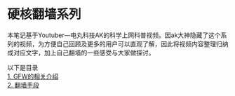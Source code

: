 # 硬核翻墙系列

本笔记基于Youtuber—电丸科技AK的科学上网科普视频。因ak大神隐藏了这个系列的视频，为方便自己回顾及更多的用户可以直观了解，因此将视频内容整理归纳成对应文字，加上自己翻墙的一些感受与大家做探讨。  

以下是目录  
[1. GFW的相关介绍](https://github.com/kxswbj/Hardcore-over-the-wall/blob/main/1.%20GFW%E7%9A%84%E7%9B%B8%E5%85%B3%E4%BB%8B%E7%BB%8D.md)  
[2. 翻墙手段](https://github.com/kxswbj/Hardcore-over-the-wall/blob/main/2.%20%E7%BF%BB%E5%A2%99%E6%89%8B%E6%AE%B5.md)
